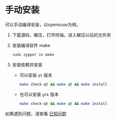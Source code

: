 # 手动安装

可以手动编译安装，以opensuse为例，

1. 下载源码，解压，打开终端，进入解压以后的文件夹

2. 安装编译软件 make

    ```bash
    sudo zypper in make
    ```

3. 安装依赖并安装

    - 可以安装 `qt` 版本

        ```bash
        make check-qt && make qt && make install
        ```

    - 也可以安装 `gtk` 版本

        ```bash
        make check-qt && make qt && make install
        ```

如果遇到问题，请查看 [已知问题](qa.md)